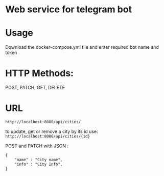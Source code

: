 # Web service for telegram bot
# Usage 
Download the docker-compose.yml file and enter required bot name and token
# HTTP Methods:
POST, PATCH, GET, DELETE
# URL 
`
http://localhost:8080/api/cities/
`

to update, get or remove a city by its id use:
`
http://localhost:8080/api/cities/{id}
`

POST and PATCH with JSON :
``` 
{
    "name" : "City name",
    "info" : "City Info",    
}
```
